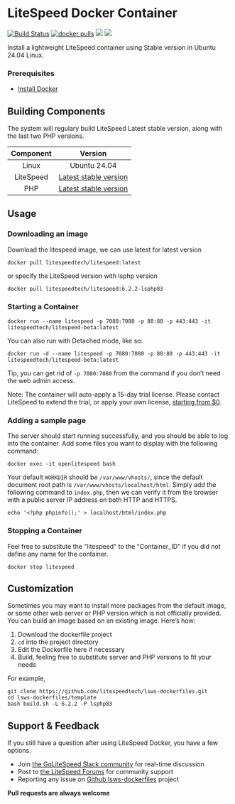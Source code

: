 # LiteSpeed Docker Container
[![Build Status](https://github.com/litespeedtech/lsws-dockerfiles/workflows/docker-build/badge.svg)](https://hub.docker.com/r/litespeedtech/litespeed)
[![docker pulls](https://img.shields.io/docker/pulls/litespeedtech/litespeed?style=flat&color=blue)](https://hub.docker.com/r/litespeedtech/litespeed) 
[<img src="https://img.shields.io/badge/slack-LiteSpeed-blue.svg?logo=slack">](litespeedtech.com/slack) 
[<img src="https://img.shields.io/twitter/follow/litespeedtech.svg?label=Follow&style=social">](https://twitter.com/litespeedtech)

Install a lightweight LiteSpeed container using Stable version in Ubuntu 24.04 Linux.

### Prerequisites
*  [Install Docker](https://www.docker.com/)

## Building Components
The system will regulary build LiteSpeed Latest stable version, along with the last two PHP versions.

|Component|Version|
| :-------------: | :-------------: |
|Linux|Ubuntu 24.04|
|LiteSpeed|[Latest stable version](https://www.litespeedtech.com/products/litespeed-web-server/download)|
|PHP|[Latest stable version](http://rpms.litespeedtech.com/debian/)|

## Usage
### Downloading an image
Download the litespeed image, we can use latest for latest version
```
docker pull litespeedtech/litespeed:latest
```
or specify the LiteSpeed version with lsphp version
```
docker pull litespeedtech/litespeed:6.2.2-lsphp83
```
### Starting a Container
```
docker run --name litespeed -p 7080:7080 -p 80:80 -p 443:443 -it litespeedtech/litespeed-beta:latest
```
You can also run with Detached mode, like so:
```
docker run -d --name litespeed -p 7080:7080 -p 80:80 -p 443:443 -it litespeedtech/litespeed-beta:latest
```
Tip, you can get rid of `-p 7080:7080` from the command if you don’t need the web admin access.  

Note: The container will auto-apply a 15-day trial license. Please contact LiteSpeed to extend the trial, or apply your own license, [starting from $0](https://www.litespeedtech.com/pricing).

### Adding a sample page
The server should start running successfully, and you should be able to log into the container. Add some files you want to display with the following command:
```
docker exec -it openlitespeed bash
```
Your default `WORKDIR` should be `/var/www/vhosts/`, since the default document root path is `/var/www/vhosts/localhost/html`. Simply add the following command to `index.php`, then we can verify it from the browser with a public server IP address on both HTTP and HTTPS. 
```
echo '<?php phpinfo();' > localhost/html/index.php
```

### Stopping a Container
Feel free to substitute the "litespeed" to the "Container_ID" if you did not define any name for the container.
```
docker stop litespeed
```

## Customization
Sometimes you may want to install more packages from the default image, or some other web server or PHP version which is not officially provided. You can build an image based on an existing image. Here’s how:
  1. Download the dockerfile project 
  2. `cd` into the project directory
  3. Edit the Dockerfile here if necessary
  4. Build, feeling free to substitute server and PHP versions to fit your needs 

For example,
```
git clone https://github.com/litespeedtech/lsws-dockerfiles.git
cd lsws-dockerfiles/template
bash build.sh -L 6.2.2 -P lsphp83
```

## Support & Feedback
If you still have a question after using LiteSpeed Docker, you have a few options.
* Join [the GoLiteSpeed Slack community](https://litespeedtech.com/slack/) for real-time discussion
* Post to [the LiteSpeed Forums](https://www.litespeedtech.com/support/forum/) for community support
* Reporting any issue on [Github lsws-dockerfiles](https://github.com/litespeedtech/lsws-dockerfiles/issues) project

**Pull requests are always welcome** 